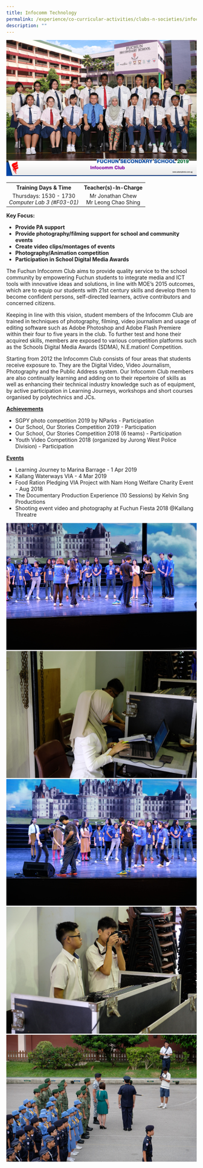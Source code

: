 ```yaml
---
title: Infocomm Technology
permalink: /experience/co-curricular-activities/clubs-n-societies/infocomm-technology/
description: ""
---
```

<img src="/images/info1.jpeg">
<table>
<tbody>
<tr>
<th style="text-align: center;">Training Days &amp; Time</th>
<th style="text-align: center;">Teacher(s)-In-Charge</th>
</tr>
<tr>
<td style="text-align: center;">
<div>Thursdays: 1530 - 1730</div>
<div><em>Computer Lab 3 (#F03-01)</em></div>
</td>
<td style="text-align: center;">
<div>Mr Jonathan Chew</div>
<div>Mr Leong Chao Shing</div>
</td>
</tr>
</tbody>
</table>
<p><strong>Key Focus:</strong></p>
<ul>
<li><strong>Provide PA support</strong></li>
<li><strong>Provide photography/filming&nbsp;</strong><strong>support for school and community events</strong></li>
<li><strong>Create video clips/montages of events</strong></li>
<li><strong>Photography/Animation competition</strong></li>
<li><strong>Participation in School Digital Media Awards</strong></li>
</ul>
<p>The Fuchun Infocomm Club aims to provide quality service to the school community by empowering Fuchun students to integrate media and ICT tools with innovative ideas and solutions, in line with MOE&rsquo;s 2015 outcomes, which are to equip our students with 21st century skills and develop them to become confident persons, self-directed learners, active contributors and concerned citizens.</p>
<p>Keeping in line with this vision, student members of the Infocomm Club are trained in techniques of photography, filming, video journalism and usage of editing software such as Adobe Photoshop and Adobe Flash Premiere within their four to five years in the club. To further test and hone their acquired skills, members are exposed to various competition platforms such as the Schools Digital Media Awards (SDMA), N.E.mation! Competition.</p>
<p>Starting from 2012 the Infocomm Club consists of four areas that students receive exposure to. They are the Digital Video, Video Journalism, Photography and the Public Address system. Our Infocomm Club members are also continually learning and adding on to their repertoire of skills as well as enhancing their technical industry knowledge such as of equipment, by active participation in Learning Journeys, workshops and short courses organised by polytechnics and JCs.</p>
<p><strong><u>Achievements</u></strong></p>
<ul>
<li>SGPY photo competition 2019 by NParks - Participation</li>
<li>Our School, Our Stories Competition 2019 - Participation</li>
<li>Our School, Our Stories Competition 2018 (6 teams) - Participation</li>
<li>Youth Video Competition 2018 (organized by Jurong West Police Division) - Participation</li>
</ul>
<p><strong><u>Events</u></strong></p>
<ul>
<li>Learning Journey to Marina Barrage - 1 Apr 2019</li>
<li>Kallang Waterways VIA - 4 Mar 2019</li>
<li>Food Ration Pledging VIA Project with Nam Hong Welfare Charity Event - Aug 2018</li>
<li>The Documentary Production Experience (10 Sessions) by Kelvin Sng Productions</li>
<li>Shooting event video and photography at Fuchun Fiesta 2018 @Kallang Threatre</li>
</ul>
<img src="/images/info2.jpeg">
<img src="/images/info3.jpeg">
<img src="/images/info4.jpeg">
<img src="/images/info5.jpeg">
<img src="/images/info6.jpeg">